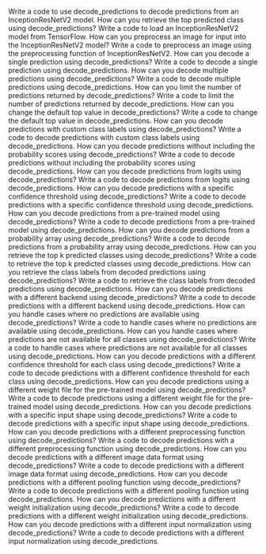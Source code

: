 Write a code to use decode_predictions to decode predictions from an InceptionResNetV2 model.
How can you retrieve the top predicted class using decode_predictions?
Write a code to load an InceptionResNetV2 model from TensorFlow.
How can you preprocess an image for input into the InceptionResNetV2 model?
Write a code to preprocess an image using the preprocessing function of InceptionResNetV2.
How can you decode a single prediction using decode_predictions?
Write a code to decode a single prediction using decode_predictions.
How can you decode multiple predictions using decode_predictions?
Write a code to decode multiple predictions using decode_predictions.
How can you limit the number of predictions returned by decode_predictions?
Write a code to limit the number of predictions returned by decode_predictions.
How can you change the default top value in decode_predictions?
Write a code to change the default top value in decode_predictions.
How can you decode predictions with custom class labels using decode_predictions?
Write a code to decode predictions with custom class labels using decode_predictions.
How can you decode predictions without including the probability scores using decode_predictions?
Write a code to decode predictions without including the probability scores using decode_predictions.
How can you decode predictions from logits using decode_predictions?
Write a code to decode predictions from logits using decode_predictions.
How can you decode predictions with a specific confidence threshold using decode_predictions?
Write a code to decode predictions with a specific confidence threshold using decode_predictions.
How can you decode predictions from a pre-trained model using decode_predictions?
Write a code to decode predictions from a pre-trained model using decode_predictions.
How can you decode predictions from a probability array using decode_predictions?
Write a code to decode predictions from a probability array using decode_predictions.
How can you retrieve the top k predicted classes using decode_predictions?
Write a code to retrieve the top k predicted classes using decode_predictions.
How can you retrieve the class labels from decoded predictions using decode_predictions?
Write a code to retrieve the class labels from decoded predictions using decode_predictions.
How can you decode predictions with a different backend using decode_predictions?
Write a code to decode predictions with a different backend using decode_predictions.
How can you handle cases where no predictions are available using decode_predictions?
Write a code to handle cases where no predictions are available using decode_predictions.
How can you handle cases where predictions are not available for all classes using decode_predictions?
Write a code to handle cases where predictions are not available for all classes using decode_predictions.
How can you decode predictions with a different confidence threshold for each class using decode_predictions?
Write a code to decode predictions with a different confidence threshold for each class using decode_predictions.
How can you decode predictions using a different weight file for the pre-trained model using decode_predictions?
Write a code to decode predictions using a different weight file for the pre-trained model using decode_predictions.
How can you decode predictions with a specific input shape using decode_predictions?
Write a code to decode predictions with a specific input shape using decode_predictions.
How can you decode predictions with a different preprocessing function using decode_predictions?
Write a code to decode predictions with a different preprocessing function using decode_predictions.
How can you decode predictions with a different image data format using decode_predictions?
Write a code to decode predictions with a different image data format using decode_predictions.
How can you decode predictions with a different pooling function using decode_predictions?
Write a code to decode predictions with a different pooling function using decode_predictions.
How can you decode predictions with a different weight initialization using decode_predictions?
Write a code to decode predictions with a different weight initialization using decode_predictions.
How can you decode predictions with a different input normalization using decode_predictions?
Write a code to decode predictions with a different input normalization using decode_predictions.
